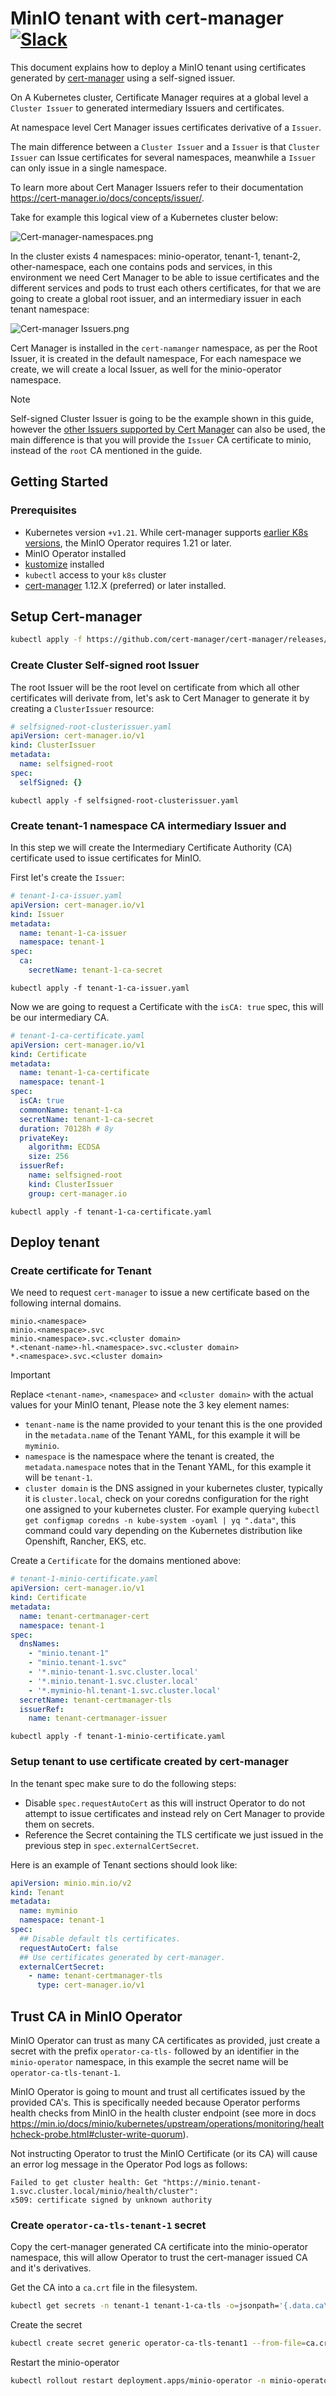 # MinIO tenant with cert-manager [![Slack](https://slack.min.io/slack?type=svg)](https://slack.min.io)

This document explains how to deploy a MinIO tenant using certificates generated by [cert-manager](https://cert-manager.io/) 
using a self-signed issuer.

On A Kubernetes cluster, Certificate Manager requires at a global level a `Cluster Issuer` to generated intermediary Issuers
and certificates. 

At namespace level Cert Manager issues certificates derivative of a `Issuer`.

The main difference between a `Cluster Issuer` and a `Issuer` is that `Cluster Issuer` can Issue certificates for several namespaces, meanwhile a `Issuer` can only issue in a single namespace.

To learn more about Cert Manager Issuers refer to their documentation https://cert-manager.io/docs/concepts/issuer/.

Take for example this logical view of a Kubernetes cluster below:

![Cert-manager-namespaces.png](images%2FCert-manager-namespaces.png)

In the cluster exists 4 namespaces:
minio-operator, tenant-1, tenant-2, other-namespace, each one contains pods and services, in this environment we need Cert Manager
to be able to issue certificates and the different services and pods to trust each others certificates, 
for that we are going to create a global root issuer, and an intermediary issuer in each tenant namespace:

![Cert-manager Issuers.png](images%2FCert-manager%20Issuers.png)

Cert Manager is installed in the `cert-namanger` namespace, as per the Root Issuer, it is created in the default namespace,
For each namespace we create, we will create a local Issuer, as well for the minio-operator namespace. 


> [!NOTE]  
> Self-signed Cluster Issuer is going to be the example shown in this guide, however the [other Issuers supported by Cert Manager](https://cert-manager.io/docs/configuration/issuers/) can also be used,
> the main difference is that you will provide the `Issuer` CA certificate to minio, instead of the `root` CA mentioned in the guide.

## Getting Started

### Prerequisites

- Kubernetes version `+v1.21`. While cert-manager
  supports [earlier K8s versions](https://cert-manager.io/docs/installation/supported-releases/), the MinIO Operator
  requires 1.21 or later.
- MinIO Operator installed
- [kustomize](https://kustomize.io/) installed
- `kubectl` access to your `k8s` cluster
- [cert-manager](https://cert-manager.io/docs/releases/release-notes/release-notes-1.12/) 1.12.X (preferred) or later installed.

## Setup Cert-manager

```bash
kubectl apply -f https://github.com/cert-manager/cert-manager/releases/download/v1.12.9/cert-manager.yaml
```

### Create Cluster Self-signed root Issuer
The root Issuer will be the root level on certificate from which all other certificates will derivate from, 
let's ask to Cert Manager to generate it by creating a `ClusterIssuer` resource:

```yaml
# selfsigned-root-clusterissuer.yaml
apiVersion: cert-manager.io/v1
kind: ClusterIssuer
metadata:
  name: selfsigned-root
spec:
  selfSigned: {}
```

```shell
kubectl apply -f selfsigned-root-clusterissuer.yaml
```

### Create tenant-1 namespace CA intermediary Issuer and
In this step we will create the Intermediary Certificate Authority (CA) certificate used to issue certificates for MinIO.

First let's create the `Issuer`:

```yaml
# tenant-1-ca-issuer.yaml
apiVersion: cert-manager.io/v1
kind: Issuer
metadata:
  name: tenant-1-ca-issuer
  namespace: tenant-1
spec:
  ca:
    secretName: tenant-1-ca-secret
```

```shell
kubectl apply -f tenant-1-ca-issuer.yaml
```

Now we are going to request a Certificate with the `isCA: true` spec, this will be our intermediary CA.

```yaml
# tenant-1-ca-certificate.yaml
apiVersion: cert-manager.io/v1
kind: Certificate
metadata:
  name: tenant-1-ca-certificate
  namespace: tenant-1
spec:
  isCA: true
  commonName: tenant-1-ca
  secretName: tenant-1-ca-secret
  duration: 70128h # 8y
  privateKey:
    algorithm: ECDSA
    size: 256
  issuerRef:
    name: selfsigned-root
    kind: ClusterIssuer
    group: cert-manager.io
```

```shell
kubectl apply -f tenant-1-ca-certificate.yaml
```

## Deploy tenant 

### Create certificate for Tenant

We need to request `cert-manager` to issue a new certificate based on the following internal domains.

```shell
minio.<namespace>
minio.<namespace>.svc
minio.<namespace>.svc.<cluster domain>
*.<tenant-name>-hl.<namespace>.svc.<cluster domain>
*.<namespace>.svc.<cluster domain>
```

> [!IMPORTANT]
> Replace `<tenant-name>`, `<namespace>` and `<cluster domain>` with the actual values for your MinIO tenant, Please note the 3 key element names:
> * `tenant-name` is the name provided to your tenant this is the one provided in the `metadata.name` of the Tenant YAML, for this example it will be `myminio`.
> * `namespace` is the namespace where the tenant is created, the `metadata.namespace` notes that in the Tenant YAML, for this example it will be `tenant-1`.
> * `cluster domain` is the DNS assigned in your kubernetes cluster, typically it is `cluster.local`, check on your coredns configuration for the right one assigned to your kubernetes cluster.
> For example querying `kubectl get configmap coredns -n kube-system -oyaml | yq ".data"`, this command could vary depending on the Kubernetes distribution like Openshift, Rancher, EKS, etc.

Create a `Certificate` for the domains mentioned above:

```yaml
# tenant-1-minio-certificate.yaml
apiVersion: cert-manager.io/v1
kind: Certificate
metadata:
  name: tenant-certmanager-cert
  namespace: tenant-1
spec:
  dnsNames:
    - "minio.tenant-1"
    - "minio.tenant-1.svc"
    - '*.minio-tenant-1.svc.cluster.local'
    - '*.minio.tenant-1.svc.cluster.local'
    - '*.myminio-hl.tenant-1.svc.cluster.local'
  secretName: tenant-certmanager-tls
  issuerRef:
    name: tenant-certmanager-issuer
```

```shell
kubectl apply -f tenant-1-minio-certificate.yaml
```

### Setup tenant to use certificate created by cert-manager 

In the tenant spec make sure to do the following steps:

* Disable `spec.requestAutoCert` as this will instruct Operator to do not attempt to issue certificates and instead rely on Cert Manager to provide them on secrets.
* Reference the Secret containing the TLS certificate we just issued in the previous step in `spec.externalCertSecret`.

Here is an example of Tenant sections should look like:

```yaml
apiVersion: minio.min.io/v2
kind: Tenant
metadata:
  name: myminio
  namespace: tenant-1
spec:
  ## Disable default tls certificates.
  requestAutoCert: false
  ## Use certificates generated by cert-manager.
  externalCertSecret:
    - name: tenant-certmanager-tls
      type: cert-manager.io/v1
```

## Trust CA in MinIO Operator

MinIO Operator can trust as many CA certificates as provided, just create a secret with the prefix `operator-ca-tls-` 
followed by an identifier in the `minio-operator` namespace, in this example the secret name will be `operator-ca-tls-tenant-1`.

MinIO Operator is going to mount and trust all certificates issued by the provided CA's. This is specifically needed because
Operator performs health checks from MinIO in the health cluster endpoint (see more in docs https://min.io/docs/minio/kubernetes/upstream/operations/monitoring/healthcheck-probe.html#cluster-write-quorum).

Not instructing Operator to trust the MinIO Certificate (or its CA) will cause an error log message in the Operator Pod logs as follows:

```error
Failed to get cluster health: Get "https://minio.tenant-1.svc.cluster.local/minio/health/cluster":
x509: certificate signed by unknown authority
```

### Create `operator-ca-tls-tenant-1` secret

Copy the cert-manager generated CA certificate into the minio-operator namespace, this will allow Operator to trust the cert-manager issued CA and it's derivatives.

Get the CA into a `ca.crt` file in the filesystem.
```sh
kubectl get secrets -n tenant-1 tenant-1-ca-tls -o=jsonpath='{.data.ca\.crt}' | base64 -d > ca.crt
```

Create the secret

```sh
kubectl create secret generic operator-ca-tls-tenant1 --from-file=ca.crt -n minio-operator
```

Restart the minio-operator

```sh
kubectl rollout restart deployment.apps/minio-operator -n minio-operator
```




